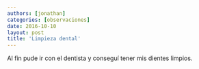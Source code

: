 ```yaml
---
authors: [jonathan]
categories: [observaciones]
date: 2016-10-10
layout: post
title: 'Limpieza dental'
---
```


Al fin pude ir con el dentista y conseguí tener mis dientes limpios.
